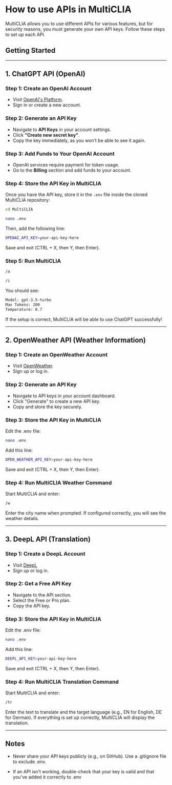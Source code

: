 # How to use APIs in MultiCLIA

MultiCLIA allows you to use different APIs for various features, but for security reasons,
you must generate your own API keys. Follow these steps to set up each API.

## Getting Started

---

## 1. ChatGPT API (OpenAI)

### Step 1: Create an OpenAI Account
- Visit [OpenAI's Platform](https://platform.openai.com/).
- Sign in or create a new account.

### Step 2: Generate an API Key
- Navigate to **API Keys** in your account settings.
- Click **"Create new secret key"**.
- Copy the key immediately, as you won’t be able to see it again.

### Step 3: Add Funds to Your OpenAI Account
- OpenAI services require payment for token usage.
- Go to the **Billing** section and add funds to your account.

### Step 4: Store the API Key in MultiCLIA
Once you have the API key, store it in the `.env` file inside the cloned MultiCLIA repository:

```sh
cd MultiCLIA
```

```sh
nano .env
```

Then, add the following line:

```sh
OPENAI_API_KEY=your-api-key-here
```

Save and exit (CTRL + X, then Y, then Enter).

### Step 5: Run MultiCLIA

```sh
/a
```

```sh
/i
```

You should see:

```sh
Model: gpt-3.5-turbo
Max Tokens: 200
Temperature: 0.7
```

If the setup is correct, MultiCLIA will be able to use ChatGPT successfully!

---

## 2. OpenWeather API (Weather Information)

### Step 1: Create an OpenWeather Account
- Visit [OpenWeather](https://openweathermap.org).
- Sign up or log in.

### Step 2: Generate an API Key
- Navigate to API keys in your account dashboard.
- Click "Generate" to create a new API key.
- Copy and store the key securely.

### Step 3: Store the API Key in MultiCLIA
Edit the .env file:

```sh
nano .env
```
Add this line:
```sh
OPEN_WEATHER_API_KEY=your-api-key-here
```
Save and exit (CTRL + X, then Y, then Enter).

### Step 4: Run MultiCLIA Weather Command
Start MultiCLIA and enter:
```sh
/w
```
Enter the city name when prompted. If configured correctly, you will see the weather details.

---

## 3. DeepL API (Translation)

### Step 1: Create a DeepL Account
- Visit [DeepL](https://www.deepl.com/en/your-account)
- Sign up or log in.

### Step 2: Get a Free API Key
- Navigate to the API section.
- Select the Free or Pro plan.
- Copy the API key.

### Step 3: Store the API Key in MultiCLIA
Edit the .env file:
```sh
nano .env
```
Add this line:
```sh
DEEPL_API_KEY=your-api-key-here
```
Save and exit (CTRL + X, then Y, then Enter).

### Step 4: Run MultiCLIA Translation Command
Start MultiCLIA and enter:
```sh
/tr
```

Enter the text to translate and the target language (e.g., EN for English, DE for German).
If everything is set up correctly, MultiCLIA will display the translation.

---

## Notes
- Never share your API keys publicly (e.g., on GitHub). Use a .gitignore file to exclude .env.

- If an API isn't working, double-check that your key is valid and that you've added it correctly to .env
